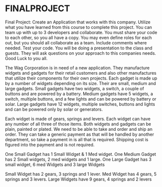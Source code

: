 # FINALPROJECT
Final Project: Create an Application that works with this company. Utilize what you have learned from this course to complete this project. You can team up with up to 3 developers and collaborate. You must share your code to each other, so you all have a copy. You may even define roles for each out, but you should all collaborate as a team. Include comments where needed. Test your code. You will be doing a presentation to the class and guests. They will ask questions on your approach to this companies needs. Good Luck to you all.


The Wag Corporation is in need of a new application. They manufacture widgets and gadgets for their retail customers and also other manufactures that utilize their components for their own projects. Each gadget is made up by a number of widgets depending on its size. Their are small, medium and large gadgets. Small gadgets have two widgets, a switch, a couple of buttons and are powered by a battery. Medium gadgets have 5 widgets,  a switch, multiple buttons, and a few lights and can be powered by battery or solar. Large gadgets have 12 widgets, multiple switches, buttons and lights and can be powered only by solar or generators.

Each widget is made of gears, springs and levers. Each widget can have any number of all three of those items. Both widgets and gadgets can be plain, painted or plated. We need to be able to take and order and ship an order. They can take a generic payment as that will be handled by another department, so take a payment in is all that is required. Shipping cost is figured into the payment and is not required.


One Small Gadget has 1 Small Widget & 1 Med widget.
One Medium Gadget has 2 Small widgets, 2 med widgets and 1 large.
One Large Gadget has 3 small widget, 6 med Widgets and 3 large Widgets

Small Widget has 2 gears, 3 springs and 1 lever.
Med Widget has 4 gears, 5 springs and 3 levers.
Large Widgets have 9 gears, 4 springs and 2 levers




